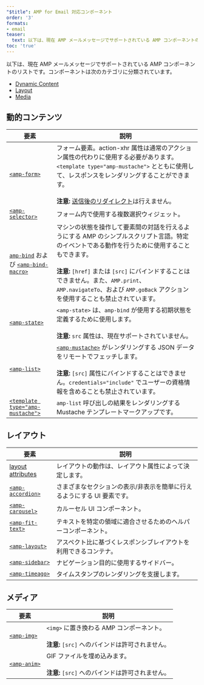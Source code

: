 ```yaml
---
"$title": AMP for Email 対応コンポーネント
order: '3'
formats:
- email
teaser:
  text: 以下は、現在 AMP メールメッセージでサポートされている AMP コンポーネントのリストです。コンポーネントは次のカテゴリに分類されています。
toc: 'true'
---
```


<!--
This file is imported from https://github.com/ampproject/amphtml/blob/master/spec/email/amp-email-components.md.
Please do not change this file.
If you have found a bug or an issue please
have a look and request a pull request there.
-->

<!---
Copyright 2018 The AMP HTML Authors. All Rights Reserved.

Licensed under the Apache License, Version 2.0 (the "License");
you may not use this file except in compliance with the License.
You may obtain a copy of the License at

      http://www.apache.org/licenses/LICENSE-2.0

Unless required by applicable law or agreed to in writing, software
distributed under the License is distributed on an "AS-IS" BASIS,
WITHOUT WARRANTIES OR CONDITIONS OF ANY KIND, either express or implied.
See the License for the specific language governing permissions and
limitations under the License.
-->

以下は、現在 AMP メールメッセージでサポートされている AMP コンポーネントのリストです。コンポーネントは次のカテゴリに分類されています。

- [Dynamic Content](#dynamic-content)
- [Layout](#layout)
- [Media](#media)

## 動的コンテンツ <a name="dynamic-content"></a>

要素 | 説明
--- | ---
[`<amp-form>`](https://amp.dev/documentation/components/amp-form) | フォーム要素。action-xhr 属性は通常のアクション属性の代わりに使用する必要があります。`<template type="amp-mustache">` とともに使用して、レスポンスをレンダリングすることができます。<br><br>**注意:** [送信後のリダイレクト](https://amp.dev/documentation/components/amp-form/#redirecting-after-a-submission)は行えません。
[`<amp-selector>`](https://amp.dev/documentation/components/amp-selector) | フォーム内で使用する複数選択ウィジェット。
[`amp-bind`](https://amp.dev/documentation/components/amp-bind) および [`<amp-bind-macro>`](https://amp.dev/documentation/components/amp-bind#defining-macros-with-amp-bind-macro) | マシンの状態を操作して要素間の対話を行えるようにする AMP のシンプルスクリプト言語。特定のイベントである動作を行うために使用することもできます。<br><br>**注意:** `[href]` または `[src]` にバインドすることはできません。また、`AMP.print`、`AMP.navigateTo`、および `AMP.goBack` アクションを使用することも禁止されています。
[`<amp-state>`](https://amp.dev/documentation/components/amp-bind#%3Camp-state%3E-specification) | `<amp-state>` は、`amp-bind` が使用する初期状態を定義するために使用します。<br><br>**注意:**  `src` 属性は、現在サポートされていません。
[`<amp-list>`](https://amp.dev/documentation/components/amp-list) | [`<amp-mustache>`](https://amp.dev/documentation/components/amp-mustache) がレンダリングする JSON データをリモートでフェッチします。<br><br>**注意:** `[src]` 属性にバインドすることはできません。`credentials="include"` でユーザーの資格情報を含めることも禁止されています。
[`<template type="amp-mustache">`](https://amp.dev/documentation/components/amp-mustache) | `amp-list` 呼び出しの結果をレンダリングする Mustache テンプレートマークアップです。

## レイアウト <a name="layout"></a>

要素 | 説明
--- | ---
[layout attributes](https://amp.dev/documentation/guides-and-tutorials/learn/amp-html-layout/#layout-attributes) | レイアウトの動作は、レイアウト属性によって決定します。
[`<amp-accordion>`](https://amp.dev/documentation/components/amp-accordion) | さまざまなセクションの表示/非表示を簡単に行えるようにする UI 要素です。
[`<amp-carousel>`](https://amp.dev/documentation/components/amp-carousel) | カルーセル UI コンポーネント。
[`<amp-fit-text>`](https://amp.dev/documentation/components/amp-fit-text) | テキストを特定の領域に適合させるためのヘルパーコンポーネント。
[`<amp-layout>`](https://amp.dev/documentation/components/amp-layout) | アスペクト比に基づくレスポンシブレイアウトを利用できるコンテナ。
[`<amp-sidebar>`](https://amp.dev/documentation/components/amp-sidebar) | ナビゲーション目的に使用するサイドバー。
[`<amp-timeago>`](https://amp.dev/documentation/components/amp-timeago) | タイムスタンプのレンダリングを支援します。

## メディア <a name="media"></a>

要素 | 説明
--- | ---
[`<amp-img>`](https://amp.dev/documentation/components/amp-img) | `<img>` に置き換わる AMP コンポーネント。<br><br>**注意:** `[src]` へのバインドは許可されません。
[`<amp-anim>`](https://amp.dev/documentation/components/amp-anim) | GIF ファイルを埋め込みます。<br><br>**注意:** `[src]` へのバインドは許可されません。
